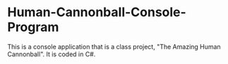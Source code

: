 # Human-Cannonball-Console-Program
This is a console application that is a class project, "The Amazing Human Cannonball". It is coded in C#.
